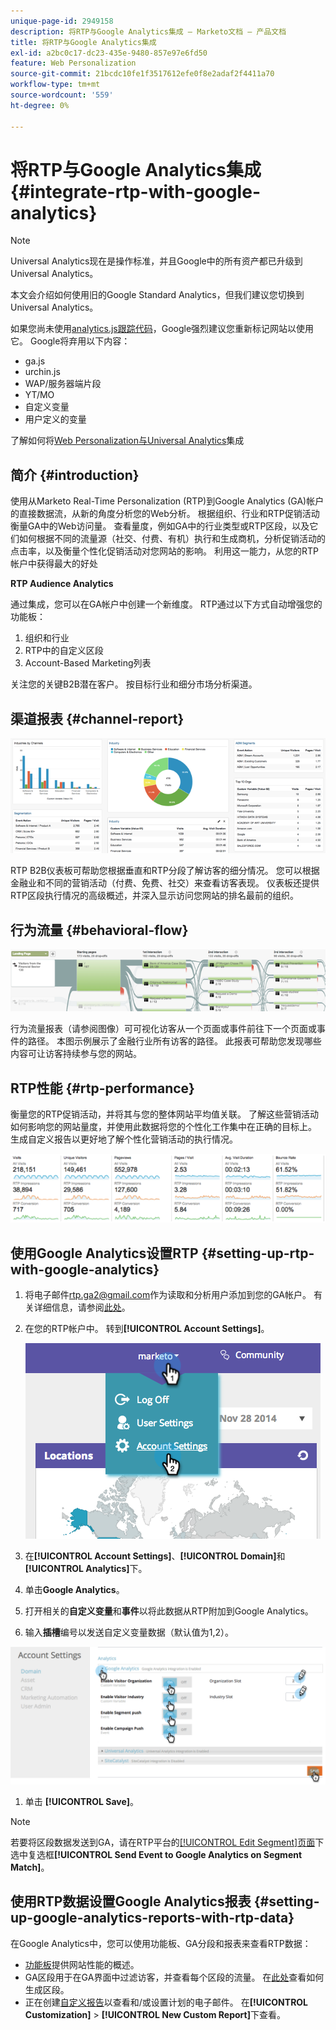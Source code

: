 ```yaml
---
unique-page-id: 2949158
description: 将RTP与Google Analytics集成 — Marketo文档 — 产品文档
title: 将RTP与Google Analytics集成
exl-id: a2bc0c17-dc23-435e-9480-857e97e6fd50
feature: Web Personalization
source-git-commit: 21bcdc10fe1f3517612efe0f8e2adaf2f4411a70
workflow-type: tm+mt
source-wordcount: '559'
ht-degree: 0%

---
```


# 将RTP与Google Analytics集成 {#integrate-rtp-with-google-analytics}

>[!NOTE]
>
>Universal Analytics现在是操作标准，并且Google中的所有资产都已升级到Universal Analytics。
>
>本文会介绍如何使用旧的Google Standard Analytics，但我们建议您切换到Universal Analytics。
>
>如果您尚未使用[analytics.js跟踪代码](https://developers.google.com/analytics/devguides/collection/analyticsjs/)，Google强烈建议您重新标记网站以使用它。 Google将弃用以下内容：
>
>* ga.js
>* urchin.js
>* WAP/服务器端片段
>* YT/MO
>* 自定义变量
>* 用户定义的变量
>
>了解如何将[Web Personalization与Universal Analytics](/help/marketo/product-docs/web-personalization/reporting-for-web-personalization/web-analytics-integrations/integrate-rtp-with-google-universal-analytics.md)集成

## 简介 {#introduction}

使用从Marketo Real-Time Personalization (RTP)到Google Analytics (GA)帐户的直接数据流，从新的角度分析您的Web分析。 根据组织、行业和RTP促销活动衡量GA中的Web访问量。 查看量度，例如GA中的行业类型或RTP区段，以及它们如何根据不同的流量源（社交、付费、有机）执行和生成商机，分析促销活动的点击率，以及衡量个性化促销活动对您网站的影响。 利用这一能力，从您的RTP帐户中获得最大的好处

**RTP Audience Analytics**

通过集成，您可以在GA帐户中创建一个新维度。 RTP通过以下方式自动增强您的功能板：

1. 组织和行业
1. RTP中的自定义区段
1. Account-Based Marketing列表

关注您的关键B2B潜在客户。 按目标行业和细分市场分析渠道。

## 渠道报表 {#channel-report}

![](assets/image2014-11-28-16-3a39-3a28.png)

RTP B2B仪表板可帮助您根据垂直和RTP分段了解访客的细分情况。 您可以根据金融业和不同的营销活动（付费、免费、社交）来查看访客表现。 仪表板还提供RTP区段执行情况的高级概述，并深入显示访问您网站的排名最前的组织。

## 行为流量 {#behavioral-flow}

![](assets/image2014-11-28-16-3a40-3a43.png)

行为流量报表（请参阅图像）可可视化访客从一个页面或事件前往下一个页面或事件的路径。 本图示例展示了金融行业所有访客的路径。 此报表可帮助您发现哪些内容可让访客持续参与您的网站。

## RTP性能 {#rtp-performance}

衡量您的RTP促销活动，并将其与您的整体网站平均值关联。 了解这些营销活动如何影响您的网站量度，并使用此数据将您的个性化工作集中在正确的目标上。 生成自定义报告以更好地了解个性化营销活动的执行情况。

![](assets/image2014-11-28-16-3a47-3a0.png)

## 使用Google Analytics设置RTP {#setting-up-rtp-with-google-analytics}

1. 将电子邮件<rtp.ga2@gmail.com>作为读取和分析用户添加到您的GA帐户。 有关详细信息，请参阅[此处](https://support.google.com/analytics/answer/2884495?hl=en)。

1. 在您的RTP帐户中。 转到&#x200B;**[!UICONTROL Account Settings]**。

   ![](assets/image2014-11-28-16-3a54-3a40.png)

1. 在&#x200B;**[!UICONTROL Account Settings]**、**[!UICONTROL Domain]**&#x200B;和&#x200B;**[!UICONTROL Analytics]**&#x200B;下。

1. 单击&#x200B;**Google Analytics**。

1. 打开相关的&#x200B;**自定义变量**&#x200B;和&#x200B;**事件**&#x200B;以将此数据从RTP附加到Google Analytics。

1. 输入&#x200B;**插槽**&#x200B;编号以发送自定义变量数据（默认值为1,2）。

![](assets/image2014-11-28-17-3a0-3a17.png)

1. 单击 **[!UICONTROL Save]**。

>[!NOTE]
>
>若要将区段数据发送到GA，请在RTP平台的[[!UICONTROL Edit Segment]页面](/help/marketo/product-docs/web-personalization/using-web-segments/create-a-basic-web-segment.md)下选中复选框&#x200B;**[!UICONTROL Send Event to Google Analytics on Segment Match]**。

## 使用RTP数据设置Google Analytics报表 {#setting-up-google-analytics-reports-with-rtp-data}

在Google Analytics中，您可以使用功能板、GA分段和报表来查看RTP数据：

* [功能板](https://support.google.com/analytics/answer/1068216?hl=en)提供网站性能的概述。
* GA区段用于在GA界面中过滤访客，并查看每个区段的流量。 在[此处](https://support.google.com/analytics/answer/3124493?hl=en)查看如何生成区段。
* 正在创建[自定义报告](https://support.google.com/analytics/answer/1033013?hl=en)以查看和/或设置计划的电子邮件。 在&#x200B;**[!UICONTROL Customization]** > **[!UICONTROL New Custom Report]**&#x200B;下查看。
